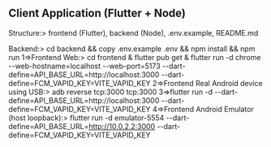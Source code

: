 ## Client Application (Flutter + Node)

Structure:> frontend (Flutter), backend (Node), .env.example, README.md

Backend:> cd backend && copy .env.example .env && npm install && npm run
1=>Frontend Web:> cd frontend & flutter pub get & flutter run -d chrome --web-hostname=localhost --web-port=5173 --dart-define=API_BASE_URL=http://localhost:3000 --dart-define=FCM_VAPID_KEY=VITE_VAPID_KEY
2=>Frontend Real Android device using USB:> adb reverse tcp:3000 tcp:3000
3=>flutter run -d <device-id> --dart-define=API_BASE_URL=http://localhost:3000 --dart-define=FCM_VAPID_KEY=VITE_VAPID_KEY
4=>Frontend Android Emulator (host loopback):> flutter run -d emulator-5554 --dart-define=API_BASE_URL=http://10.0.2.2:3000 --dart-define=FCM_VAPID_KEY=VITE_VAPID_KEY
